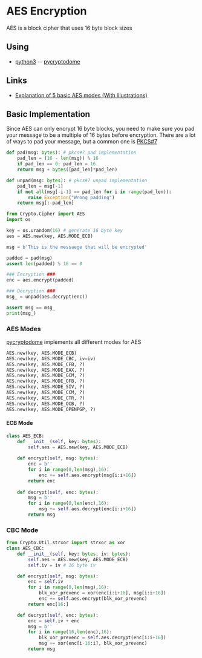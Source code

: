 # AES Encryption

AES is a block cipher that uses 16 byte block sizes

## Using

- [python3](https://www.python.org)
-- [pycryptodome](https://www.pycryptodome.org/)

## Links

* [Explanation of 5 basic AES modes (With illustrations)](https://www.highgo.ca/2019/08/08/the-difference-in-five-modes-in-the-aes-encryption-algorithm/)

## Basic Implementation

Since AES can only encrypt 16 byte blocks, you need to make sure you pad your message to be a multiple of 16 bytes before encryption. There are a lot of ways to pad your message, but a common one is [PKCS#7](https://en.wikipedia.org/wiki/Padding_(cryptography)#PKCS#5_and_PKCS#7)

```python
def pad(msg: bytes): # pkcs#7 pad implementation
    pad_len = (16 - len(msg)) % 16
    if pad_len == 0: pad_len = 16
    return msg + bytes([pad_len]*pad_len)

def unpad(msg: bytes): # pkcs#7 unpad implementation
    pad_len = msg[-1]
    if not all(msg[-i-1] == pad_len for i in range(pad_len)):
        raise Exception("Wrong padding")
    return msg[:-pad_len]
```


```python
from Crypto.Cipher import AES
import os

key = os.urandom(16) # generate 16 byte key
aes = AES.new(key, AES.MODE_ECB)

msg = b'This is the messaege that will be encrypted'

padded = pad(msg)
assert len(padded) % 16 == 0

### Encryption ###
enc = aes.encrypt(padded)

### Decryption ###
msg_ = unpad(aes.decrypt(enc))

assert msg == msg_
print(msg_)
```

### AES Modes

[pycryptodome](https://www.pycryptodome.org/) implements all different modes for AES

```python
AES.new(key, AES.MODE_ECB)
AES.new(key, AES.MODE_CBC, iv=iv)
AES.new(key, AES.MODE_CFB, ?)
AES.new(key, AES.MODE_EAX, ?)
AES.new(key, AES.MODE_GCM, ?)
AES.new(key, AES.MODE_OFB, ?)
AES.new(key, AES.MODE_SIV, ?)
AES.new(key, AES.MODE_CCM, ?)
AES.new(key, AES.MODE_CTR, ?)
AES.new(key, AES.MODE_OCB, ?)
AES.new(key, AES.MODE_OPENPGP, ?)
```

#### ECB Mode

```python
class AES_ECB:
    def __init__(self, key: bytes):
        self.aes = AES.new(key, AES.MODE_ECB)
        
    def encrypt(self, msg: bytes):
        enc = b''
        for i in range(0,len(msg),16):
            enc += self.aes.encrypt(msg[i:i+16])
        return enc
    
    def decrypt(self, enc: bytes):
        msg = b''
        for i in range(0,len(enc),16):
            msg += self.aes.decrypt(enc[i:i+16])
        return msg
```

### CBC Mode

```python
from Crypto.Util.strxor import strxor as xor
class AES_CBC:
    def __init__(self, key: bytes, iv: bytes):
        self.aes = AES.new(key, AES.MODE_ECB)
        self.iv = iv # 16 byte iv

    def encrypt(self, msg: bytes):
        enc = self.iv
        for i in range(0,len(msg),16):
            blk_xor_prevenc = xor(enc[i:i+16], msg[i:i+16])
            enc += self.aes.encrypt(blk_xor_prevenc)
        return enc[16:]

    def decrypt(self, enc: bytes):
        enc = self.iv + enc
        msg = b''
        for i in range(16,len(enc),16):
            blk_xor_prevenc = self.aes.decrypt(enc[i:i+16])
            msg += xor(enc[i-16:i], blk_xor_prevenc)
        return msg
```





